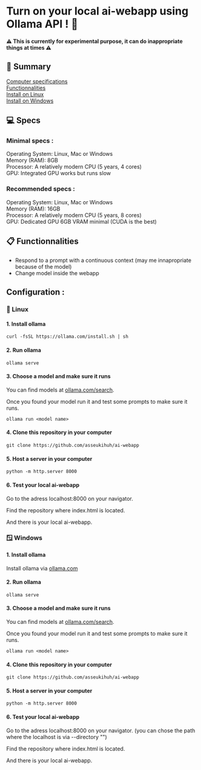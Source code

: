 # Turn on your local ai-webapp using Ollama API ! 🤖 

#### ⚠️ This is currently for experimental purpose, it can do inappropriate things at times ⚠️

## 📌 Summary

<a href="#specs">Computer specifications</a><br>
<a href="#func">Functionnalities</a><br>
<a href="#linux">Install on Linux</a><br>
<a href="#windows">Install on Windows</a>  
 
## <p id="specs"> 💻 Specs</p>

### Minimal specs : 
Operating System: Linux, Mac or Windows <br>
Memory (RAM): 8GB <br>
Processor: A relatively modern CPU (5 years, 4 cores) <br>
GPU: Integrated GPU works but runs slow <br>

### Recommended specs :
Operating System: Linux, Mac or Windows <br> 
Memory (RAM): 16GB <br>
Processor: A relatively modern CPU (5 years, 8 cores) <br>
GPU: Dedicated GPU 6GB VRAM minimal (CUDA is the best) <br>


## <p id="func"> 📋 Functionnalities</p>

 - Respond to a prompt with a continuous context (may me innapropriate because of the model)
 - Change model inside the webapp

## Configuration :

### <p id="linux"> 🐧 Linux</p>

#### 1. Install ollama
   
```
curl -fsSL https://ollama.com/install.sh | sh
```
#### 2. Run ollama
   
```
ollama serve
```

#### 3. Choose a model and make sure it runs

You can find models at <a href='https://ollama.com/search'>ollama.com/search</a>.

Once you found your model run it and test some prompts to make sure it runs.

```
ollama run <model name>
```

#### 4. Clone this repository in your computer

```
git clone https://github.com/asseukihuh/ai-webapp
```

#### 5. Host a server in your computer

```
python -m http.server 8000
```

#### 6. Test your local ai-webapp

Go to the adress localhost:8000 on your navigator. <br>

Find the repository where index.html is located. <br>

And there is your local ai-webapp. <br>

### <p id="windows"> 🪟 Windows</p>

#### 1. Install ollama
   
Install ollama via <a href="https://ollama.com/">ollama.com</a>

#### 2. Run ollama
   
```
ollama serve
```

#### 3. Choose a model and make sure it runs

You can find models at <a href='https://ollama.com/search'>ollama.com/search</a>.

Once you found your model run it and test some prompts to make sure it runs.

```
ollama run <model name>
```

#### 4. Clone this repository in your computer

```
git clone https://github.com/asseukihuh/ai-webapp
```

#### 5. Host a server in your computer

```
python -m http.server 8000
```

#### 6. Test your local ai-webapp

Go to the adress localhost:8000 on your navigator. (you can chose the path where the localhost is via --directory "<path>") <br>

Find the repository where index.html is located. <br>

And there is your local ai-webapp. <br>




